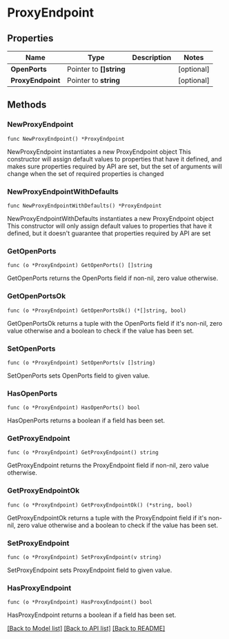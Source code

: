# ProxyEndpoint

## Properties

Name | Type | Description | Notes
------------ | ------------- | ------------- | -------------
**OpenPorts** | Pointer to **[]string** |  | [optional] 
**ProxyEndpoint** | Pointer to **string** |  | [optional] 

## Methods

### NewProxyEndpoint

`func NewProxyEndpoint() *ProxyEndpoint`

NewProxyEndpoint instantiates a new ProxyEndpoint object
This constructor will assign default values to properties that have it defined,
and makes sure properties required by API are set, but the set of arguments
will change when the set of required properties is changed

### NewProxyEndpointWithDefaults

`func NewProxyEndpointWithDefaults() *ProxyEndpoint`

NewProxyEndpointWithDefaults instantiates a new ProxyEndpoint object
This constructor will only assign default values to properties that have it defined,
but it doesn't guarantee that properties required by API are set

### GetOpenPorts

`func (o *ProxyEndpoint) GetOpenPorts() []string`

GetOpenPorts returns the OpenPorts field if non-nil, zero value otherwise.

### GetOpenPortsOk

`func (o *ProxyEndpoint) GetOpenPortsOk() (*[]string, bool)`

GetOpenPortsOk returns a tuple with the OpenPorts field if it's non-nil, zero value otherwise
and a boolean to check if the value has been set.

### SetOpenPorts

`func (o *ProxyEndpoint) SetOpenPorts(v []string)`

SetOpenPorts sets OpenPorts field to given value.

### HasOpenPorts

`func (o *ProxyEndpoint) HasOpenPorts() bool`

HasOpenPorts returns a boolean if a field has been set.

### GetProxyEndpoint

`func (o *ProxyEndpoint) GetProxyEndpoint() string`

GetProxyEndpoint returns the ProxyEndpoint field if non-nil, zero value otherwise.

### GetProxyEndpointOk

`func (o *ProxyEndpoint) GetProxyEndpointOk() (*string, bool)`

GetProxyEndpointOk returns a tuple with the ProxyEndpoint field if it's non-nil, zero value otherwise
and a boolean to check if the value has been set.

### SetProxyEndpoint

`func (o *ProxyEndpoint) SetProxyEndpoint(v string)`

SetProxyEndpoint sets ProxyEndpoint field to given value.

### HasProxyEndpoint

`func (o *ProxyEndpoint) HasProxyEndpoint() bool`

HasProxyEndpoint returns a boolean if a field has been set.


[[Back to Model list]](../README.md#documentation-for-models) [[Back to API list]](../README.md#documentation-for-api-endpoints) [[Back to README]](../README.md)


